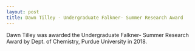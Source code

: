 ```yaml
---
layout: post
title: Dawn Tilley - Undergraduate Falkner- Summer Research Award
---
```

Dawn Tilley was awarded the Undergraduate Falkner- Summer Research Award by Dept. of Chemistry, Purdue University in 2018.
